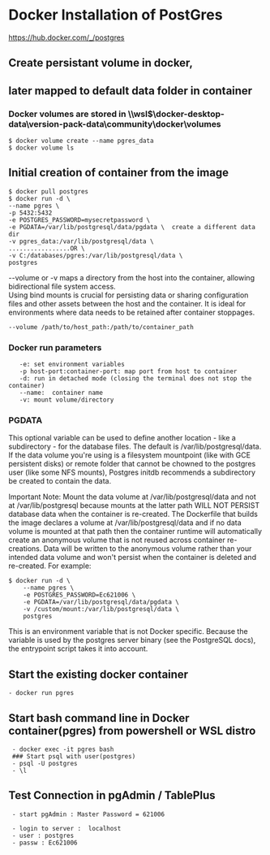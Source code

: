 #  Docker Installation of PostGres
https://hub.docker.com/_/postgres



## Create persistant volume in docker,
## later mapped to default data folder in container
### Docker volumes are stored in \\\wsl$\docker-desktop-data\version-pack-data\community\docker\volumes  

    $ docker volume create --name pgres_data  
    $ docker volume ls
    
## Initial creation of container from the image  
    $ docker pull postgres  
    $ docker run -d \
    --name pgres \
    -p 5432:5432  
    -e POSTGRES_PASSWORD=mysecretpassword \
    -e PGDATA=/var/lib/postgresql/data/pgdata \  create a different data dir
    -v pgres_data:/var/lib/postgresql/data \  
    .................OR \
    -v C:/databases/pgres:/var/lib/postgresql/data \
    postgres

--volume or -v maps a directory from the host into the container, allowing bidirectional file system access.  
Using bind mounts is crucial for persisting data or sharing configuration files and other assets between the host and the container. It is ideal for environments where data needs to be retained after container stoppages.  
    
    --volume /path/to/host_path:/path/to/container_path 

### Docker run parameters
       -e: set environment variables
       -p host-port:container-port: map port from host to container    
       -d: run in detached mode (closing the terminal does not stop the container)
       --name:  container name
       -v: mount volume/directory

### PGDATA  
This optional variable can be used to define another location - like a subdirectory - for the database files. The default is /var/lib/postgresql/data. If the data volume you're using is a filesystem mountpoint (like with GCE persistent disks) or remote folder that cannot be chowned to the postgres user (like some NFS mounts), Postgres initdb recommends a subdirectory be created to contain the data.

Important Note: Mount the data volume at /var/lib/postgresql/data and not at /var/lib/postgresql because mounts at the latter path WILL NOT PERSIST database data when the container is re-created. The Dockerfile that builds the image declares a volume at /var/lib/postgresql/data and if no data volume is mounted at that path then the container runtime will automatically create an anonymous volume⁠ that is not reused across container re-creations. Data will be written to the anonymous volume rather than your intended data volume and won't persist when the container is deleted and re-created.
For example:

    $ docker run -d \
        --name pgres \
        -e POSTGRES_PASSWORD=Ec621006 \
        -e PGDATA=/var/lib/postgresql/data/pgdata \
        -v /custom/mount:/var/lib/postgresql/data \
        postgres
This is an environment variable that is not Docker specific. Because the variable is used by the postgres server binary (see the PostgreSQL docs), the entrypoint script takes it into account.  

## Start the existing docker container

    - docker run pgres


## Start bash command line in Docker container(pgres) from powershell or WSL distro
     - docker exec -it pgres bash
     ### Start psql with user(postgres)
     - psql -U postgres
     - \l

## Test Connection in pgAdmin / TablePlus
     - start pgAdmin : Master Password = 621006

     - login to server :  localhost
     - user : postgres
     - passw : Ec621006